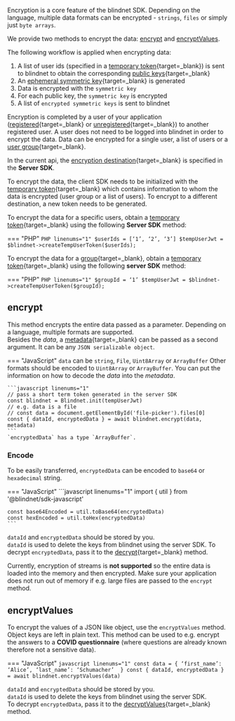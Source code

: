 Encryption is a core feature of the blindnet SDK. Depending on the language, multiple data formats can be encrypted - `strings`, `files` or simply just `byte arrays`. 

We provide two methods to encrypt the data: [encrypt](#encrypt) and [encryptValues](#encryptvalues).

The following workflow is applied when encrypting data:

1. A list of user ids (specified in a [temporary token](../other/glossary.md#short_term_token){target=_blank}) is sent to blindnet to obtain the corresponding [public keys](../other/glossary.md#public_key){target=_blank}
1. An [ephemeral symmetric key](../other/glossary.md#data_key){target=_blank} is generated
1. Data is encrypted with the `symmetric key`
1. For each public key, the `symmetric key` is encrypted
1. A list of `encrypted symmetric keys` is sent to blindnet

Encryption is completed by a user of your application ([registered](../other/glossary.md#registered_user){target=_blank} or [unregistered](../other/glossary.md#anonymous_user){target=_blank}) to another registered user. A user does not need to be logged into blindnet in order to encrypt the data.
Data can be encrypted for a single user, a list of users or a [user group](../other/glossary.md#user_groups){target=_blank}.

In the current api, the [encryption destination](./managing_users_access.md#creating_temporary_tokens){target=_blank} is specified in the **Server SDK**.

To encrypt the data, the client SDK needs to be initialized with the [temporary token](./managing_users_access.md#creating_temporary_tokens){target=_blank} which contains information to whom the data is encrypted (user group or a list of users). To encrypt to a different destination, a new token needs to be generated.

To encrypt the data for a specific users, obtain a [temporary token](../other/glossary.md#short_term_token){target=_blank} using the following **Server SDK** method:

=== "PHP"
    ```PHP linenums="1"
    $userIds = [‘1’, ‘2’, ‘3’]
    $tempUserJwt = $blindnet->createTempUserToken($userIds);
    ```

To encrypt the data for a [group](../other/glossary.md#user_groups){target=_blank}, obtain a [temporary token](../other/glossary.md#short_term_token){target=_blank} using the following **server SDK** method:

=== "PHP"
    ```PHP linenums="1"
    $groupId = ‘1’
    $tempUserJwt = $blindnet->createTempUserToken($groupId);
    ```

## encrypt

This method encrypts the entire data passed as a parameter.
Depending on a language, multiple formats are supported.  
Besides the _data_, a [metadata](../other/glossary.md#metadata){target=_blank} can be passed as a second argument. It can be any `JSON serializable object`.

=== "JavaScript"
    `data` can be `string`, `File`, `Uint8Array` or `ArrayBuffer`
    Other formats should be encoded to `Uint8Array` or `ArrayBuffer`. You can put the information on how to decode the _data_ into the _metadata_.

    ```javascript linenums="1"
    // pass a short term token generated in the server SDK
    const blindnet = Blindnet.init(tempUserJwt)
    // e.g. data is a file
    // const data = document.getElementById('file-picker').files[0]
    const { dataId, encryptedData } = await blindnet.encrypt(data, metadata)    
    ```
    `encryptedData` has a type `ArrayBuffer`.

### Encode

To be easily transferred, `encryptedData` can be encoded to `base64` or `hexadecimal` string.

=== "JavaScript"
    ```javascript linenums="1"
    import { util } from '@blindnet/sdk-javascript'

    const base64Encoded = util.toBase64(encryptedData)
    const hexEncoded = util.toHex(encryptedData)
    ```

`dataId` and `encryptedData` should be stored by you.  
`dataId` is used to delete the keys from blindnet using the server SDK.
To decrypt `encryptedData`, pass it to the [decrypt](./decrypt.md#decrypt){target=_blank} method.

Currently, encryption of streams is **not supported** so the entire data is loaded into the memory and then encrypted. Make sure your application does not run out of memory if e.g. large files are passed to the `encrypt` method.

## encryptValues

To encrypt the values of a JSON like object, use the `encryptValues` method.  
Object keys are left in plain text. This method can be used to e.g. encrypt the answers to a __COVID questionnaire__ (where questions are already known therefore not a sensitive data).

=== "JavaScript"
    ```javascript linenums="1"
    const data = { ‘first_name’: ‘Alice’, ‘last_name’: ‘Schumacher’  }
    const { dataId, encryptedData } = await blindnet.encryptValues(data)
    ```

`dataId` and `encryptedData` should be stored by you.  
`dataId` is used to delete the keys from blindnet using the server SDK.  
To decrypt `encryptedData`, pass it to the [decryptValues](./decrypt.md#decryptvalues){target=_blank} method.
